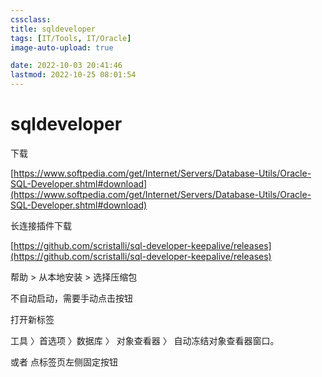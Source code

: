 ```yaml
---
cssclass:
title: sqldeveloper
tags: [IT/Tools, IT/Oracle]
image-auto-upload: true

date: 2022-10-03 20:41:46
lastmod: 2022-10-25 08:01:54
---
```

# sqldeveloper
下载

[https://www.softpedia.com/get/Internet/Servers/Database-Utils/Oracle-SQL-Developer.shtml#download](https://www.softpedia.com/get/Internet/Servers/Database-Utils/Oracle-SQL-Developer.shtml#download)

长连接插件下载

[https://github.com/scristalli/sql-developer-keepalive/releases](https://github.com/scristalli/sql-developer-keepalive/releases)

帮助 > 从本地安装 > 选择压缩包

不自动启动，需要手动点击按钮

打开新标签

工具 〉首选项 〉数据库 〉 对象查看器 〉 自动冻结对象查看器窗口。

或者 点标签页左侧固定按钮
